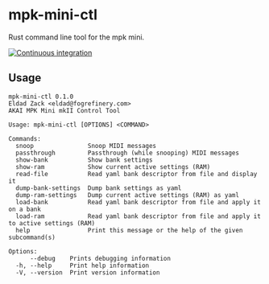 # mpk-mini-ctl

Rust command line tool for the mpk mini.

[![Continuous integration](https://github.com/eldad/mpk-mini-ctl/actions/workflows/rust.yml/badge.svg)](https://github.com/eldad/mpk-mini-ctl/actions/workflows/rust.yml)

## Usage

```
mpk-mini-ctl 0.1.0
Eldad Zack <eldad@fogrefinery.com>
AKAI MPK Mini mkII Control Tool

Usage: mpk-mini-ctl [OPTIONS] <COMMAND>

Commands:
  snoop               Snoop MIDI messages
  passthrough         Passthrough (while snooping) MIDI messages
  show-bank           Show bank settings
  show-ram            Show current active settings (RAM)
  read-file           Read yaml bank descriptor from file and display it
  dump-bank-settings  Dump bank settings as yaml
  dump-ram-settings   Dump current active settings (RAM) as yaml
  load-bank           Read yaml bank descriptor from file and apply it on a bank
  load-ram            Read yaml bank descriptor from file and apply it to active settings (RAM)
  help                Print this message or the help of the given subcommand(s)

Options:
      --debug    Prints debugging information
  -h, --help     Print help information
  -V, --version  Print version information
```
